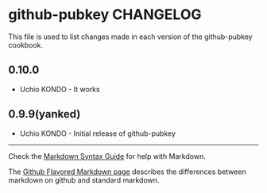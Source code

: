 github-pubkey CHANGELOG
=======================

This file is used to list changes made in each version of the github-pubkey cookbook.

0.10.0
------
- Uchio KONDO - It works

0.9.9(yanked)
-------------
- Uchio KONDO - Initial release of github-pubkey

- - -
Check the [Markdown Syntax Guide](http://daringfireball.net/projects/markdown/syntax) for help with Markdown.

The [Github Flavored Markdown page](http://github.github.com/github-flavored-markdown/) describes the differences between markdown on github and standard markdown.
